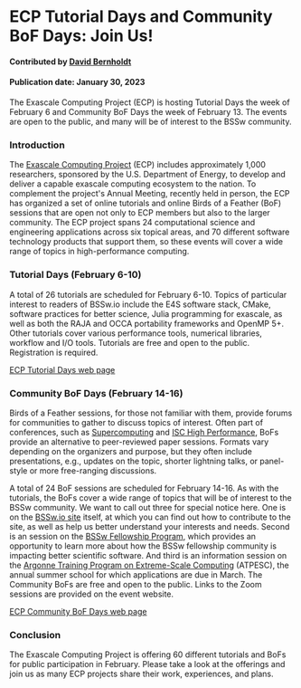# ECP Tutorial Days and Community BoF Days: Join Us!

#### Contributed by [David Bernholdt](https://github.com/bernhold)

#### Publication date: January 30, 2023

<!-- start deck -->
The Exascale Computing Project (ECP) is hosting Tutorial Days the week of February 6 and Community BoF Days the week of February 13.  The events are open to the public, and many will be of interest to the BSSw community.
<!-- end deck -->

### Introduction

The [Exascale Computing Project](https://www.exascaleproject.org) (ECP) includes approximately 1,000 researchers, sponsored by the U.S. Department of Energy, to develop and deliver a capable exascale computing ecosystem to the nation.  To complement the project's Annual Meeting, recently held in person, the ECP has organized a set of online tutorials and online Birds of a Feather (BoF) sessions that are open not only to ECP members but also to the larger community.  The ECP project spans 24 computational science and engineering applications across six topical areas, and 70 different software technology products that support them, so these events will cover a wide range of topics in high-performance computing.

### Tutorial Days (February 6-10)

A total of 26 tutorials are scheduled for February 6-10.  Topics of particular interest to readers of BSSw.io include the E4S software stack, CMake, software practices for better science, Julia programming for exascale, as well as both the RAJA and OCCA portability frameworks and OpenMP 5+.  Other tutorials cover various performance tools, numerical libraries, workflow and I/O tools.  Tutorials are free and open to the public.  Registration is required.

<a href="https://www.exascaleproject.org/event/ecp-tutorial-days/" class="link-row">ECP Tutorial Days web page</a>

### Community BoF Days (February 14-16)

Birds of a Feather sessions, for those not familiar with them, provide forums for communities to gather to discuss topics of interest.  Often part of conferences, such as [Supercomputing](https://supercomputing.org/) and [ISC High Performance](https://www.isc-hpc.com/), BoFs provide an alternative to peer-reviewed paper sessions.  Formats vary depending on the organizers and purpose, but they often include presentations, e.g., updates on the topic, shorter lightning talks, or panel-style or more free-ranging discussions.

A total of 24 BoF sessions are scheduled for February 14-16. As with the tutorials, the BoFs cover a wide range of topics that will be of interest to the BSSw community.  We want to call out three for special notice here.  One is on the [BSSw.io site](https://bssw.io/events/2023-ecp-community-bof-for-bssw-io) itself, at which you can find out how to contribute to the site, as well as help us better understand your interests and needs.  Second is an session on the [BSSw Fellowship Program](https://bssw.io/events/2023-ecp-community-bof-for-bssw-fellowship), which provides an opportunity to learn more about how the BSSw fellowship community is impacting better scientific software.  And third is an information session on the [Argonne Training Program on Extreme-Scale Computing](https://bssw.io/events/argonne-training-program-on-extreme-scale-computing-atpesc-2023) (ATPESC), the annual summer school for which applications are due in March.  The Community BoFs are free and open to the public.  Links to the Zoom sessions are provided on the event website.

<a href="https://www.exascaleproject.org/event/2023-ecp-community-bof-days/" class="link-row">ECP Community BoF Days web page</a>

### Conclusion

The Exascale Computing Project is offering 60 different tutorials and BoFs for public participation in February.  Please take a look at the offerings and join us as many ECP projects share their work, experiences, and plans.

<!---
Publish: yes
Pinned: no
Topics: online learning, conferences and workshops
--->
